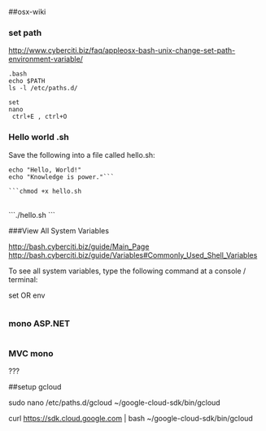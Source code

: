 ##osx-wiki### set pathhttp://www.cyberciti.biz/faq/appleosx-bash-unix-change-set-path-environment-variable/```.bashecho $PATHls -l /etc/paths.d/setnano   ctrl+E , ctrl+O```### Hello world .shSave the following into a file called hello.sh:```#!/bin/bashecho "Hello, World!" echo "Knowledge is power."``````chmod +x hello.sh```<br>```./hello.sh```###View All System Variableshttp://bash.cyberciti.biz/guide/Main_Pagehttp://bash.cyberciti.biz/guide/Variables#Commonly_Used_Shell_VariablesTo see all system variables, type the following command at a console / terminal:setORenv```ps aux | grep root```### mono ASP.NET```sudo xsp4 --port 80 --root ~/public_html```### MVC mono???##setup gcloudsudo nano /etc/paths.d/gcloud~/google-cloud-sdk/bin/gcloudcurl https://sdk.cloud.google.com | bash~/google-cloud-sdk/bin/gcloud